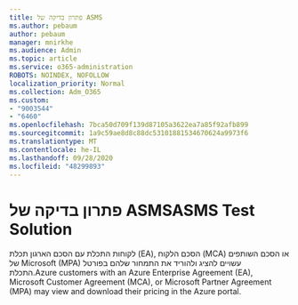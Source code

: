 ```yaml
---
title: פתרון בדיקה של ASMS
ms.author: pebaum
author: pebaum
manager: mnirkhe
ms.audience: Admin
ms.topic: article
ms.service: o365-administration
ROBOTS: NOINDEX, NOFOLLOW
localization_priority: Normal
ms.collection: Adm_O365
ms.custom:
- "9003544"
- "6460"
ms.openlocfilehash: 7bca50d709f139d87105a3622ea7a85f92afb899
ms.sourcegitcommit: 1a9c59ae8d8c88dc53101881534670624a9973f6
ms.translationtype: MT
ms.contentlocale: he-IL
ms.lasthandoff: 09/28/2020
ms.locfileid: "48299893"
---
```

# <a name="asms-test-solution"></a><span data-ttu-id="ffdf8-102">פתרון בדיקה של ASMS</span><span class="sxs-lookup"><span data-stu-id="ffdf8-102">ASMS Test Solution</span></span>

<span data-ttu-id="ffdf8-103">לקוחות התכלת עם הסכם הארגון תכלת (EA), הסכם הלקוח (MCA) או הסכם השותפים של Microsoft (MPA) עשויים להציג ולהוריד את התמחור שלהם בפורטל התכלת.</span><span class="sxs-lookup"><span data-stu-id="ffdf8-103">Azure customers with an Azure Enterprise Agreement (EA), Microsoft Customer Agreement (MCA), or Microsoft Partner Agreement (MPA) may view and download their pricing in the Azure portal.</span></span>

